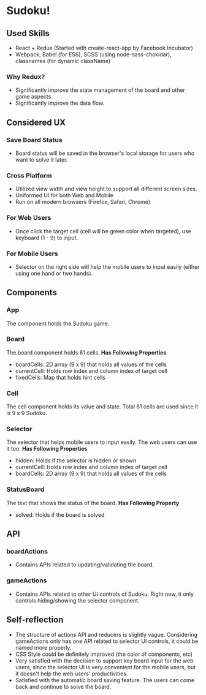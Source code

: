 # Sudoku!

## Used Skills
* React + Redux (Started with create-react-app by Facebook Incubator)
* Webpack, Babel (for ES6), SCSS (using node-sass-chokidar), classnames (for dynamic className)
### Why Redux?
* Significantly improve the state management of the board and other game aspects.
* Significantly improve the data flow. 

## Considered UX
### Save Board Status
* Board status will be saved in the browser's local storage for users who want to solve it later. 
### Cross Platform
* Utilized view width and view height to support all different screen sizes.
* Uniformed UI for both Web and Mobile
* Run on all modern browsers (Firefox, Safari, Chrome)

### For Web Users
* Once click the target cell (cell will be green color when targeted), use keyboard (1 - 9) to input. 

### For Mobile Users
* Selector on the right side will help the mobile users to input easily (either using one hand or two hands).

## Components
### App
The component holds the Sudoku game.
### Board
The board component holds 81 cells.
**Has Following Properties**
* boardCells: 2D array (9 x 9) that holds all values of the cells
* currentCell: Holds row index and column index of target cell
* fixedCells: Map that holds hint cells
### Cell
The cell component holds its value and state. Total 81 cells are used since it is 9 x 9 Sudoku.
### Selector
The selector that helps mobile users to input easily. The web users can use it too. 
**Has Following Properties**
* hidden: Holds if the selector is hidden or shown
* currentCell: Holds row index and column index of target cell
* boardCells: 2D array (9 x 9) that holds all values of the cells
### StatusBoard
The text that shows the status of the board. 
**Has Following Property**
* solved: Holds if the board is solved

## API
### boardActions
* Contains APIs related to updating/validating the board.

### gameActions
* Contains APIs related to other UI controls of Sudoku. Right now, it only controls hiding/showing the selector component.

## Self-reflection 
* The structure of actions API and reducers is slightly vague. Considering gameActions only has one API related to selector UI controls, it could be named more properly. 
* CSS Style could be definitely improved (the color of components, etc)
* Very satisfied with the decision to support key board input for the web users, since the selector UI is very convenient for the mobile users, but it doesn't help the web users' productivities. 
* Satisfied with the automatic board saving feature. The users can come back and continue to solve the board.

